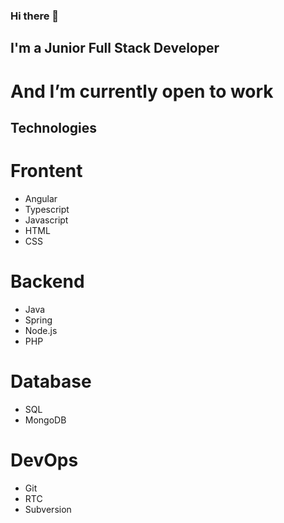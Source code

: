 ### Hi there 👋
## I'm a Junior Full Stack Developer
# And I’m currently open to work 
## Technologies
# Frontent
- Angular
- Typescript 
- Javascript
- HTML
- CSS 
# Backend
- Java
- Spring
- Node.js
- PHP
# Database
- SQL
- MongoDB 
# DevOps
- Git
- RTC
- Subversion
